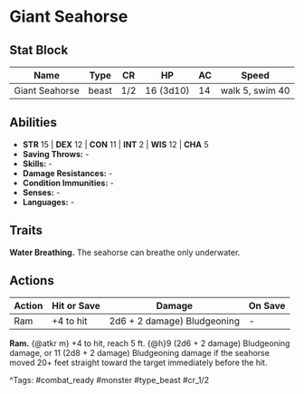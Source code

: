 # Giant Seahorse

## Stat Block

| Name | Type | CR | HP | AC | Speed |
|------|------|----|----|----|-------|
| Giant Seahorse | beast | 1/2 | 16 (3d10) | 14 | walk 5, swim 40 |

## Abilities

- **STR** 15 | **DEX** 12 | **CON** 11 | **INT** 2 | **WIS** 12 | **CHA** 5
- **Saving Throws:** -  
- **Skills:** -  
- **Damage Resistances:** -  
- **Condition Immunities:** -  
- **Senses:** -  
- **Languages:** -

## Traits

**Water Breathing.** The seahorse can breathe only underwater.


## Actions

| Action | Hit or Save | Damage | On Save |
|--------|--------------|--------|----------|
| Ram | +4 to hit | 2d6 + 2 damage) Bludgeoning | - |

**Ram.** {@atkr m} +4 to hit, reach 5 ft. {@h}9 (2d6 + 2 damage) Bludgeoning damage, or 11 (2d8 + 2 damage) Bludgeoning damage if the seahorse moved 20+ feet straight toward the target immediately before the hit.


^Tags: #combat_ready #monster #type_beast #cr_1/2